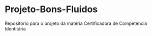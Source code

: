 # Projeto-Bons-Fluidos
Repositório para o projeto da matéria Certificadora de Competência Identitária
